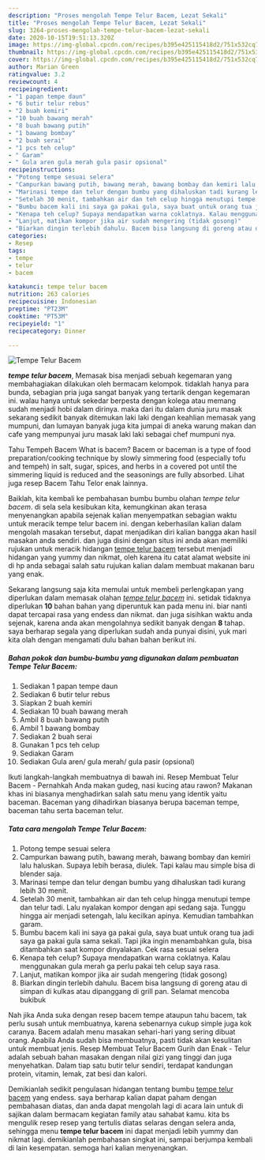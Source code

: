 ```yaml
---
description: "Proses mengolah Tempe Telur Bacem, Lezat Sekali"
title: "Proses mengolah Tempe Telur Bacem, Lezat Sekali"
slug: 3264-proses-mengolah-tempe-telur-bacem-lezat-sekali
date: 2020-10-15T19:51:13.320Z
image: https://img-global.cpcdn.com/recipes/b395e425115418d2/751x532cq70/tempe-telur-bacem-foto-resep-utama.jpg
thumbnail: https://img-global.cpcdn.com/recipes/b395e425115418d2/751x532cq70/tempe-telur-bacem-foto-resep-utama.jpg
cover: https://img-global.cpcdn.com/recipes/b395e425115418d2/751x532cq70/tempe-telur-bacem-foto-resep-utama.jpg
author: Marian Green
ratingvalue: 3.2
reviewcount: 4
recipeingredient:
- "1 papan tempe daun"
- "6 butir telur rebus"
- "2 buah kemiri"
- "10 buah bawang merah"
- "8 buah bawang putih"
- "1 bawang bombay"
- "2 buah serai"
- "1 pcs teh celup"
- " Garam"
- " Gula aren gula merah gula pasir opsional"
recipeinstructions:
- "Potong tempe sesuai selera"
- "Campurkan bawang putih, bawang merah, bawang bombay dan kemiri lalu haluskan. Supaya lebih berasa, diulek. Tapi kalau mau simple bisa di blender saja."
- "Marinasi tempe dan telur dengan bumbu yang dihaluskan tadi kurang lebih 30 menit."
- "Setelah 30 menit, tambahkan air dan teh celup hingga menutupi tempe dan telur tadi. Lalu nyalakan kompor dengan api sedang saja. Tunggu hingga air menjadi setengah, lalu kecilkan apinya. Kemudian tambahkan garam."
- "Bumbu bacem kali ini saya ga pakai gula, saya buat untuk orang tua jadi saya ga pakai gula sama sekali. Tapi jika ingin menambahkan gula, bisa ditambahkan saat kompor dinyalakan. Cek rasa sesuai selera"
- "Kenapa teh celup? Supaya mendapatkan warna coklatnya. Kalau menggunakan gula merah ga perlu pakai teh celup saya rasa."
- "Lanjut, matikan kompor jika air sudah mengering (tidak gosong)"
- "Biarkan dingin terlebih dahulu. Bacem bisa langsung di goreng atau di simpan di kulkas atau dipanggang di grill pan. Selamat mencoba bukibuk"
categories:
- Resep
tags:
- tempe
- telur
- bacem

katakunci: tempe telur bacem 
nutrition: 263 calories
recipecuisine: Indonesian
preptime: "PT23M"
cooktime: "PT53M"
recipeyield: "1"
recipecategory: Dinner

---
```



![Tempe Telur Bacem](https://img-global.cpcdn.com/recipes/b395e425115418d2/751x532cq70/tempe-telur-bacem-foto-resep-utama.jpg)

<b><i>tempe telur bacem</i></b>, Memasak bisa menjadi sebuah kegemaran yang membahagiakan dilakukan oleh bermacam kelompok. tidaklah hanya para bunda, sebagian pria juga sangat banyak yang tertarik dengan kegemaran ini. walau hanya untuk sekedar berpesta dengan kolega atau memang sudah menjadi hobi dalam dirinya. maka dari itu dalam dunia juru masak sekarang sedikit banyak ditemukan laki laki dengan keahlian memasak yang mumpuni, dan lumayan banyak juga kita jumpai di aneka warung makan dan cafe yang mempunyai juru masak laki laki sebagai chef mumpuni nya.

Tahu Tempeh Bacem What is bacem? Bacem or baceman is a type of food preparation/cooking technique by slowly simmering food (especially tofu and tempeh) in salt, sugar, spices, and herbs in a covered pot until the simmering liquid is reduced and the seasonings are fully absorbed. Lihat juga resep Bacem Tahu Telor enak lainnya.

Baiklah, kita kembali ke pembahasan bumbu bumbu olahan <i>tempe telur bacem</i>. di sela sela kesibukan kita, kemungkinan akan terasa menyenangkan apabila sejenak kalian menyempatkan sebagian waktu untuk meracik tempe telur bacem ini. dengan keberhasilan kalian dalam mengolah masakan tersebut, dapat menjadikan diri kalian bangga akan hasil masakan anda sendiri. dan juga disini dengan situs ini anda akan memiliki rujukan untuk meracik hidangan <u>tempe telur bacem</u> tersebut menjadi hidangan yang yummy dan nikmat, oleh karena itu catat alamat website ini di hp anda sebagai salah satu rujukan kalian dalam membuat makanan baru yang enak.


Sekarang langsung saja kita memulai untuk membeli perlengkapan yang diperlukan dalam memasak olahan <u><i>tempe telur bacem</i></u> ini. setidak tidaknya diperlukan <b>10</b> bahan bahan yang diperuntuk kan pada menu ini. biar nanti dapat tercapai rasa yang endess dan nikmat. dan juga sisihkan waktu anda sejenak, karena anda akan mengolahnya sedikit banyak dengan <b>8</b> tahap. saya berharap segala yang diperlukan sudah anda punyai disini, yuk mari kita olah dengan mengamati dulu bahan bahan berikut ini.

<!--inarticleads1-->

##### Bahan pokok dan bumbu-bumbu yang digunakan dalam pembuatan Tempe Telur Bacem:

1. Sediakan 1 papan tempe daun
1. Sediakan 6 butir telur rebus
1. Siapkan 2 buah kemiri
1. Sediakan 10 buah bawang merah
1. Ambil 8 buah bawang putih
1. Ambil 1 bawang bombay
1. Sediakan 2 buah serai
1. Gunakan 1 pcs teh celup
1. Sediakan  Garam
1. Sediakan  Gula aren/ gula merah/ gula pasir (opsional)


Ikuti langkah-langkah membuatnya di bawah ini. Resep Membuat Telur Bacem - Pernahkah Anda makan gudeg, nasi kucing atau rawon? Makanan khas ini biasanya menghadirkan salah satu menu yang identik yaitu baceman. Baceman yang dihadirkan biasanya berupa baceman tempe, baceman tahu serta baceman telur. 

<!--inarticleads2-->

##### Tata cara mengolah Tempe Telur Bacem:

1. Potong tempe sesuai selera
1. Campurkan bawang putih, bawang merah, bawang bombay dan kemiri lalu haluskan. Supaya lebih berasa, diulek. Tapi kalau mau simple bisa di blender saja.
1. Marinasi tempe dan telur dengan bumbu yang dihaluskan tadi kurang lebih 30 menit.
1. Setelah 30 menit, tambahkan air dan teh celup hingga menutupi tempe dan telur tadi. Lalu nyalakan kompor dengan api sedang saja. Tunggu hingga air menjadi setengah, lalu kecilkan apinya. Kemudian tambahkan garam.
1. Bumbu bacem kali ini saya ga pakai gula, saya buat untuk orang tua jadi saya ga pakai gula sama sekali. Tapi jika ingin menambahkan gula, bisa ditambahkan saat kompor dinyalakan. Cek rasa sesuai selera
1. Kenapa teh celup? Supaya mendapatkan warna coklatnya. Kalau menggunakan gula merah ga perlu pakai teh celup saya rasa.
1. Lanjut, matikan kompor jika air sudah mengering (tidak gosong)
1. Biarkan dingin terlebih dahulu. Bacem bisa langsung di goreng atau di simpan di kulkas atau dipanggang di grill pan. Selamat mencoba bukibuk


Nah jika Anda suka dengan resep bacem tempe ataupun tahu bacem, tak perlu susah untuk membuatnya, karena sebenarnya cukup simple juga kok caranya. Bacem adalah menu masakan sehari-hari yang sering dibuat orang. Apabila Anda sudah bisa membuatnya, pasti tidak akan kesulitan untuk membuat jenis. Resep Membuat Telur Bacem Gurih dan Enak - Telur adalah sebuah bahan masakan dengan nilai gizi yang tinggi dan juga menyehatkan. Dalam tiap satu butir telur sendiri, terdapat kandungan protein, vitamin, lemak, zat besi dan kalori. 

Demikianlah sedikit pengulasan hidangan tentang bumbu <u>tempe telur bacem</u> yang endess. saya berharap kalian dapat paham dengan pembahasan diatas, dan anda dapat mengolah lagi di acara lain untuk di sajikan dalam bermacam kegiatan family atau sahabat kamu. kita bs mengulik resep resep yang tertulis diatas selaras dengan selera anda, sehingga menu <b>tempe telur bacem</b> ini dapat menjadi lebih yummy dan nikmat lagi. demikianlah pembahasan singkat ini, sampai berjumpa kembali di lain kesempatan. semoga hari kalian menyenangkan.
